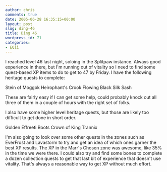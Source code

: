 ```yaml
---
author: chris
comments: true
date: 2005-06-28 16:35:15+00:00
layout: post
slug: ding-46
title: Ding 46
wordpress_id: 71
categories:
- EQii
---
```


I reached level 46 last night, soloing in the Splitpaw instance. Always good experience in there, but I'm running out of vitality so I need to find some quest-based XP items to do to get to 47 by Friday. I have the following heritage quests to complete:

Stein of Moggok
Heirophant's Crook
Flowing Black Silk Sash

These are fairly easy if I can get some help, could probably knock out all three of them in a couple of hours with the right set of folks.

I also have some higher level heritage quests, but those are likely too difficult to get done in short order.

Golden Effreeti Boots
Crown of King Trannix

I'm also going to look over some other quests in the zones such as EverFrost and Lavastorm to try and get an idea of which ones garner the best XP results. The XP in the Marr's Chosen zone was awesome, like 35% in the time we were there. I could also try and find some bones to complete a dozen collection quests to get that last bit of experience that doesn't use vitality. That's always a reasonable way to get XP without much effort.
